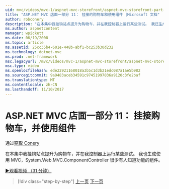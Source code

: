```yaml
---
uid: mvc/videos/mvc-1/aspnet-mvc-storefront/aspnet-mvc-storefront-part-11-hooking-up-the-shopping-cart-and-using-components
title: "ASP.NET MVC 店面一部分 11： 挂接的购物车和使用组件 |Microsoft 文档"
author: robconery
description: "在本集中我挂钩站点提升为购物车，并在我控制器上运行某些测试。 我还生成具有的 MVC，第一项很少有人知道功能的组件..."
ms.author: aspnetcontent
manager: wpickett
ms.date: 06/19/2008
ms.topic: article
ms.assetid: 25cc35b4-601e-448b-abf1-bc253b30d232
ms.technology: dotnet-mvc
ms.prod: .net-framework
msc.legacyurl: /mvc/videos/mvc-1/aspnet-mvc-storefront/aspnet-mvc-storefront-part-11-hooking-up-the-shopping-cart-and-using-components
msc.type: video
ms.openlocfilehash: ede22921168018a3b5c1d3b21edc087a1ae5b982
ms.sourcegitcommit: 9a9483aceb34591c97451997036a9120c3fe2baf
ms.translationtype: MT
ms.contentlocale: zh-CN
ms.lasthandoff: 11/10/2017
---
```

<a name="aspnet-mvc-storefront-part-11-hooking-up-the-shopping-cart-and-using-components"></a>ASP.NET MVC 店面一部分 11： 挂接购物车，并使用组件
====================
通过[窃取 Conery](https://github.com/robconery)

在本集中我挂钩站点提升为购物车，并在我控制器上运行某些测试。 我也生成使用 MVC，System.Web.MVC.ComponentController 很少有人知道功能的组件。

[&#9654;观看视频 （31 分钟）](https://channel9.msdn.com/Blogs/ASP-NET-Site-Videos/aspnet-mvc-storefront-part-11-hooking-up-the-shopping-cart-and-using-components)

>[!div class="step-by-step"]
[上一页](aspnet-mvc-storefront-part-10-shopping-cart-refactor-and-authorization.md)
[下一页](aspnet-mvc-storefront-part-12-mocking.md)
